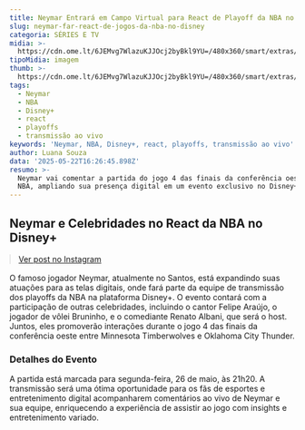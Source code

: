 ```yaml
---
title: Neymar Entrará em Campo Virtual para React de Playoff da NBA no Disney+
slug: neymar-far-react-de-jogos-da-nba-no-disney
categoria: SÉRIES E TV
midia: >-
  https://cdn.ome.lt/6JEMvg7WlazuKJJOcj2byBkl9YU=/480x360/smart/extras/conteudos/omelete_THUMB_-_2025-05-22T123410.260.png
tipoMidia: imagem
thumb: >-
  https://cdn.ome.lt/6JEMvg7WlazuKJJOcj2byBkl9YU=/480x360/smart/extras/conteudos/omelete_THUMB_-_2025-05-22T123410.260.png
tags:
  - Neymar
  - NBA
  - Disney+
  - react
  - playoffs
  - transmissão ao vivo
keywords: 'Neymar, NBA, Disney+, react, playoffs, transmissão ao vivo'
author: Luana Souza
data: '2025-05-22T16:26:45.898Z'
resumo: >-
  Neymar vai comentar a partida do jogo 4 das finais da conferência oeste da
  NBA, ampliando sua presença digital em um evento exclusivo no Disney+.
---
```


## Neymar e Celebridades no React da NBA no Disney+

<blockquote class="instagram-media" data-instgrm-permalink="https://www.instagram.com/reel/DJ8Ay9WtXSQ/" data-instgrm-version="14" style="width:100%; max-width:540px; margin:1rem auto;"><a href="https://www.instagram.com/reel/DJ8Ay9WtXSQ/">Ver post no Instagram</a></blockquote>

O famoso jogador Neymar, atualmente no Santos, está expandindo suas atuações para as telas digitais, onde fará parte da equipe de transmissão dos playoffs da NBA na plataforma Disney+. O evento contará com a participação de outras celebridades, incluindo o cantor Felipe Araújo, o jogador de vôlei Bruninho, e o comediante Renato Albani, que será o host. Juntos, eles promoverão interações durante o jogo 4 das finais da conferência oeste entre Minnesota Timberwolves e Oklahoma City Thunder.

### Detalhes do Evento

A partida está marcada para segunda-feira, 26 de maio, às 21h20. A transmissão será uma ótima oportunidade para os fãs de esportes e entretenimento digital acompanharem comentários ao vivo de Neymar e sua equipe, enriquecendo a experiência de assistir ao jogo com insights e entretenimento variado.
